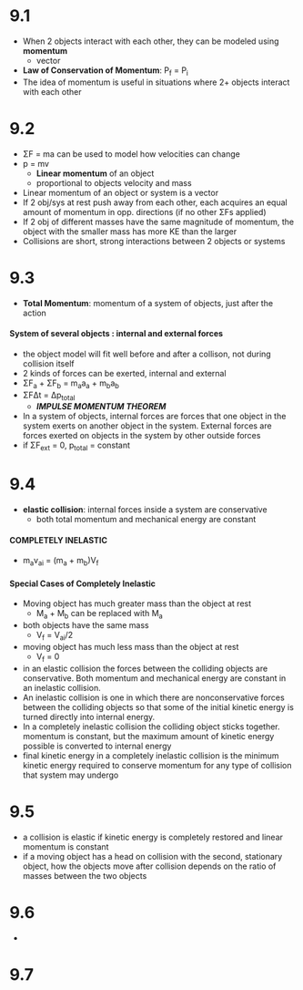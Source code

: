 # 9.1
- When 2 objects interact with each other, they can be modeled using **momentum**
	- vector
- **Law of Conservation of Momentum**: P<sub>f</sub> = P<sub>i</sub>
- The idea of momentum is useful in situations where 2+ objects interact with each other
# 9.2
- ΣF = ma can be used to model how velocities can change
- p = mv
	- **Linear momentum** of an object
	- proportional to objects velocity and mass
- Linear momentum of an object or system is a vector
- If 2 obj/sys at rest push away from each other, each acquires an equal amount of momentum in opp. directions (if no other ΣFs applied)
- If 2 obj of different masses have the same magnitude of momentum, the object with the smaller mass has more KE than the larger
- Collisions are short, strong interactions between 2 objects or systems
# 9.3
- **Total Momentum**: momentum of a system of objects, just after the action

#### System of several objects : internal and external forces
- the object model will fit well before and after a collison, not during collision itself
- 2 kinds of forces can be exerted, internal and external
- ΣF<sub>a</sub> + ΣF<sub>b</sub> = m<sub>a</sub>a<sub>a</sub> + m<sub>b</sub>a<sub>b</sub>
- ΣFΔt = Δp<sub>total</sub>
	- ***IMPULSE MOMENTUM THEOREM***
- In a system of objects, internal forces are forces that one object in the system exerts on another object in the system. External forces are forces exerted on objects in the system by other outside forces
- if ΣF<sub>ext</sub> = 0, p<sub>total</sub> = constant
# 9.4
- **elastic collision**: internal forces inside a system are conservative
	- both total momentum and mechanical energy are constant
#### COMPLETELY INELASTIC
- m<sub>a</sub>v<sub>ai</sub> = (m<sub>a</sub> + m<sub>b</sub>)V<sub>f</sub>
#### Special Cases of Completely Inelastic
- Moving object has much greater mass than the object at rest
	- M<sub>a</sub> + M<sub>b</sub> can be replaced with M<sub>a</sub>
- both objects have the same mass
	- V<sub>f</sub> = V<sub>ai</sub>/2
- moving object has much less mass than the object at rest
	- V<sub>f</sub> = 0
- in an elastic collision the forces between the colliding objects are conservative. Both momentum and mechanical energy are constant in an inelastic collision.
- An inelastic collision is one in which there are nonconservative forces between the colliding objects so that some of the initial kinetic energy is turned directly into internal energy. 
- In a completely inelastic collision the colliding object sticks together. momentum is constant, but the maximum amount of kinetic energy possible is converted to internal energy
- final kinetic energy in a completely inelastic collision is the minimum kinetic energy required to conserve momentum for any type of collision that system may undergo
# 9.5
- a collision is elastic if kinetic energy is completely restored and linear momentum is constant
- if a moving object has a head on collision with the second, stationary object, how the objects move after collision depends on the ratio of masses between the two objects
# 9.6
- 
# 9.7